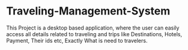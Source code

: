 # Traveling-Management-System
This Project is a desktop based application, where the user can easily access all details related to traveling and trips like Destinations, Hotels, Payment, Their ids etc,  Exactly What is need to travelers.
